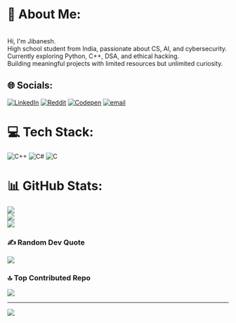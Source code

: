 # 💫 About Me:
<br>Hi, I'm Jibanesh.<br>High school student from India, passionate about CS, AI, and cybersecurity.<br>Currently exploring Python, C++, DSA, and ethical hacking.<br>Building meaningful projects with limited resources but unlimited curiosity.<br>


## 🌐 Socials:
[![LinkedIn](https://img.shields.io/badge/LinkedIn-%230077B5.svg?logo=linkedin&logoColor=white)](www.linkedin.com/in/devjibanesh) [![Reddit](https://img.shields.io/badge/Reddit-%23FF4500.svg?logo=Reddit&logoColor=white)](https://reddit.com/user/https://www.reddit.com/user/_nullvector/) [![Codepen](https://img.shields.io/badge/Codepen-000000?logo=codepen&logoColor=white)](https://codepen.io/https://codepen.io/devjibanesh) [![email](https://img.shields.io/badge/Email-D14836?logo=gmail&logoColor=white)](mailto:devjibanesh@gmail.com) 

# 💻 Tech Stack:
![C++](https://img.shields.io/badge/c++-%2300599C.svg?style=plastic&logo=c%2B%2B&logoColor=white) ![C#](https://img.shields.io/badge/c%23-%23239120.svg?style=plastic&logo=csharp&logoColor=white) ![C](https://img.shields.io/badge/c-%2300599C.svg?style=plastic&logo=c&logoColor=white)
# 📊 GitHub Stats:
![](https://github-readme-stats.vercel.app/api?username=devjibanesh&theme=radical&hide_border=false&include_all_commits=false&count_private=false)<br/>
![](https://nirzak-streak-stats.vercel.app/?user=devjibanesh&theme=radical&hide_border=false)<br/>
![](https://github-readme-stats.vercel.app/api/top-langs/?username=devjibanesh&theme=radical&hide_border=false&include_all_commits=false&count_private=false&layout=compact)

### ✍️ Random Dev Quote
![](https://quotes-github-readme.vercel.app/api?type=horizontal&theme=radical)

### 🔝 Top Contributed Repo
![](https://github-contributor-stats.vercel.app/api?username=devjibanesh&limit=5&theme=dark&combine_all_yearly_contributions=true)

---
[![](https://visitcount.itsvg.in/api?id=devjibanesh&icon=0&color=0)](https://visitcount.itsvg.in)

<!-- Proudly created with GPRM ( https://gprm.itsvg.in ) -->
